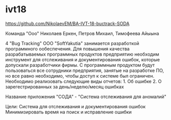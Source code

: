 # ivt18
https://github.com/NikolaevEM/BA-IVT-18-buctrack-SODA

Команда "Ооо" Николаев Еркен, Петров Михаил, Тимофеева Айыына

4 "Bug Tracking"
ООО "SoftYakutia" занимается разработкой программного ообеспечения. Для повышения качества разрабатываемых программных продуктов предприятию необходим инструмент для отслеживания и документирования ошибок, которые допускали разработчики фирмы. С программным продуктом будут пользоваться все сотрудники предприятия, занятые на разработке ПО, но все равно необходимо, чтобы доступ к системе был ограничен. Необходимо реализовать следующие виды отчетов:
	1. Об ошибке
	2. О зарегестрированных за день/неделю/месяц ошибках

Название приложения
	"СОДА" - "Система отслеживания для аномалий"

Цели:
	Система для отслеживания и документирования ошибок
	Минимизировать время на поиск и исправление ошибки
